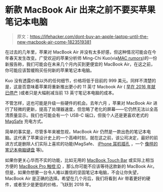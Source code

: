 # 新款 MacBook Air 出来之前不要买苹果笔记本电脑

> 原文：<https://lifehacker.com/dont-buy-an-apple-laptop-until-the-new-macbook-air-come-1823519381>

在过去的几年里，苹果对 MacBook Air 并没有太多好感，但这种情况可能会在今年春天发生改变。广受欢迎的苹果分析师 Ming-Chi Kuo(via[MAC rumors](https://www.macrumors.com/2018/03/03/kgi-cheaper-macbook-air-2q-2018/))的一份新报告称，我们可能会在未来几个月内买到更便宜的 MacBook Air，在这之前，你可能应该暂缓购买任何新的苹果笔记本电脑。



Kuo 没有透露价格以外的任何细节，价格将低于目前的 999 美元。同样不清楚的是，这是否意味着苹果将重新推出更小的 11 英寸 Macbook Air ( [早在 2016 年就已停产](https://www.cultofmac.com/451438/11-inch-macbook-air-officially-dead/) )或者只是大幅削减当前 13 英寸笔记本电脑的成本。

不管怎样，这也可能是升级一些硬件的机会。去年六月 ，苹果对 MacBook Air 进行了轻微的更新，提高了处理器速度，但忽略了老化的屏幕——它仍然无法以全高清质量显示。我们也可能会有一个 USB-C 端口，但我个人还是更喜欢老式的 [MagSafe](https://lifehacker.com/this-cheap-diy-magsafe-like-connector-secures-loose-la-1789489284) 充电方式。

简单的事实是，尽管多年来被忽视，MacBook Air 仍然是一款出色的笔记本电脑。这代表了苹果设计史上的一个高峰时刻，就在这之前，该公司决定，最好的前进方式是删除人们实际上喜欢的功能(MagSafe、 [iPhone 耳机插孔](https://lifehacker.com/gifts-for-people-who-miss-the-headphone-jack-1820674290) ，一个 [像样的笔记本电脑键盘](https://gizmodo.com/new-macbook-review-stupidly-thin-1698424838) 等)。

如果你更关心华而不实的功能，比如无用的 [MacBook Touch Bar](https://lifehacker.com/fix-your-touch-bar-with-this-app-1823463782) 或实际上相当方便的 [MacBook Pro 触控 ID](https://www.imore.com/why-touch-id-makes-macbook-pro-best-mac-ever) ，那么你可能不应该等待这款新的 MacBook Air。但是，如果你想要一台令人难以置信的坚固笔记本电脑，不会让你失望，MacBook Air 是正确的选择。希望在几个月后，我们将看到 Air 带着更好的硬件，或者至少是更低的价格，飞跃到 2018 年。
